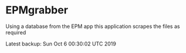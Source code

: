 # EPMgrabber
Using a database from the EPM app this application scrapes the files as required


Latest backup: Sun Oct 6 00:30:02 UTC 2019
